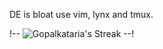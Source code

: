 DE is bloat use vim, lynx and tmux.

!-- ![Gopalkataria's Streak](https://github-readme-streak-stats.herokuapp.com/?user=Gopalkataria&theme=gruvbox&hide_border=true) --!
